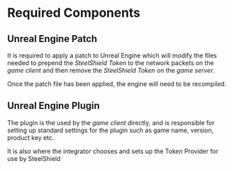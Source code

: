 # Required Components

## Unreal Engine Patch

It is required to apply a patch to Unreal Engine which will modify the files needed to prepend the *SteelShield Token*
to the network packets on the *game client* and then remove the *SteelShield Token* on the *game server*.

Once the patch file has been applied, the engine will need to be recompiled.

## Unreal Engine Plugin

The plugin is the used by the *game client* directly, and is responsible for setting up standard settings for the plugin
such as game name, version, product key etc.

It is also where the integrator chooses and sets up the Token Provider for use by SteelShield
